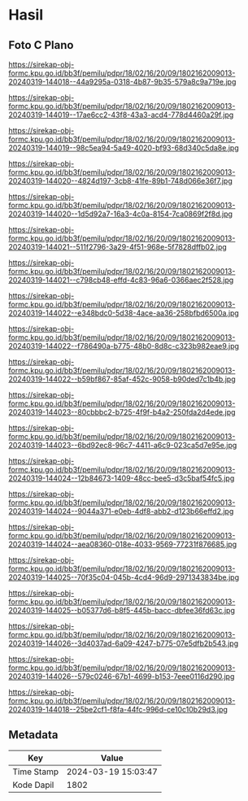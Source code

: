 # Hasil

## Foto C Plano

https://sirekap-obj-formc.kpu.go.id/bb3f/pemilu/pdpr/18/02/16/20/09/1802162009013-20240319-144018--44a9295a-0318-4b87-9b35-579a8c9a719e.jpg

https://sirekap-obj-formc.kpu.go.id/bb3f/pemilu/pdpr/18/02/16/20/09/1802162009013-20240319-144019--17ae6cc2-43f8-43a3-acd4-778d4460a29f.jpg

https://sirekap-obj-formc.kpu.go.id/bb3f/pemilu/pdpr/18/02/16/20/09/1802162009013-20240319-144019--98c5ea94-5a49-4020-bf93-68d340c5da8e.jpg

https://sirekap-obj-formc.kpu.go.id/bb3f/pemilu/pdpr/18/02/16/20/09/1802162009013-20240319-144020--4824d197-3cb8-41fe-89b1-748d066e36f7.jpg

https://sirekap-obj-formc.kpu.go.id/bb3f/pemilu/pdpr/18/02/16/20/09/1802162009013-20240319-144020--1d5d92a7-16a3-4c0a-8154-7ca0869f2f8d.jpg

https://sirekap-obj-formc.kpu.go.id/bb3f/pemilu/pdpr/18/02/16/20/09/1802162009013-20240319-144021--511f2796-3a29-4f51-968e-5f7828dffb02.jpg

https://sirekap-obj-formc.kpu.go.id/bb3f/pemilu/pdpr/18/02/16/20/09/1802162009013-20240319-144021--c798cb48-effd-4c83-96a6-0366aec2f528.jpg

https://sirekap-obj-formc.kpu.go.id/bb3f/pemilu/pdpr/18/02/16/20/09/1802162009013-20240319-144022--e348bdc0-5d38-4ace-aa36-258bfbd6500a.jpg

https://sirekap-obj-formc.kpu.go.id/bb3f/pemilu/pdpr/18/02/16/20/09/1802162009013-20240319-144022--f786490a-b775-48b0-8d8c-c323b982eae9.jpg

https://sirekap-obj-formc.kpu.go.id/bb3f/pemilu/pdpr/18/02/16/20/09/1802162009013-20240319-144022--b59bf867-85af-452c-9058-b90ded7c1b4b.jpg

https://sirekap-obj-formc.kpu.go.id/bb3f/pemilu/pdpr/18/02/16/20/09/1802162009013-20240319-144023--80cbbbc2-b725-4f9f-b4a2-250fda2d4ede.jpg

https://sirekap-obj-formc.kpu.go.id/bb3f/pemilu/pdpr/18/02/16/20/09/1802162009013-20240319-144023--6bd92ec8-96c7-4411-a6c9-023ca5d7e95e.jpg

https://sirekap-obj-formc.kpu.go.id/bb3f/pemilu/pdpr/18/02/16/20/09/1802162009013-20240319-144024--12b84673-1409-48cc-bee5-d3c5baf54fc5.jpg

https://sirekap-obj-formc.kpu.go.id/bb3f/pemilu/pdpr/18/02/16/20/09/1802162009013-20240319-144024--9044a371-e0eb-4df8-abb2-d123b66effd2.jpg

https://sirekap-obj-formc.kpu.go.id/bb3f/pemilu/pdpr/18/02/16/20/09/1802162009013-20240319-144024--aea08360-018e-4033-9569-77231f876685.jpg

https://sirekap-obj-formc.kpu.go.id/bb3f/pemilu/pdpr/18/02/16/20/09/1802162009013-20240319-144025--70f35c04-045b-4cd4-96d9-2971343834be.jpg

https://sirekap-obj-formc.kpu.go.id/bb3f/pemilu/pdpr/18/02/16/20/09/1802162009013-20240319-144025--b05377d6-b8f5-445b-bacc-dbfee36fd63c.jpg

https://sirekap-obj-formc.kpu.go.id/bb3f/pemilu/pdpr/18/02/16/20/09/1802162009013-20240319-144026--3d4037ad-6a09-4247-b775-07e5dfb2b543.jpg

https://sirekap-obj-formc.kpu.go.id/bb3f/pemilu/pdpr/18/02/16/20/09/1802162009013-20240319-144026--579c0246-67b1-4699-b153-7eee0116d290.jpg

https://sirekap-obj-formc.kpu.go.id/bb3f/pemilu/pdpr/18/02/16/20/09/1802162009013-20240319-144018--25be2cf1-f8fa-44fc-996d-ce10c10b29d3.jpg


## Metadata

| Key        | Value               |
| ---------- | ------------------- |
| Time Stamp | 2024-03-19 15:03:47 |
| Kode Dapil | 1802                |



